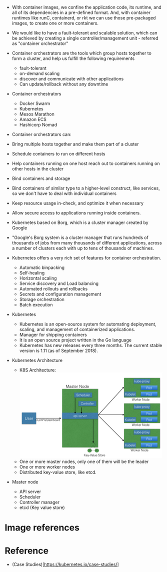 * With container images, we confine the application code, its runtime, and all of its dependencies in a pre-defined format. And, with container runtimes like runC, containerd, or rkt we can use those pre-packaged images, to create one or more containers.
* We would like to have a fault-tolerant and scalable solution, which can be achieved by creating a single controller/management unit - referred as "container orchestrator"
* Container orchestrators are the tools which group hosts together to form a cluster, and help us fulfill the following requirements
  * fault-tolerant
  * on-demand scaling
  * discover and communicate with other applications
  * Can update/rollback without any downtime
* Container orchestrators
  * Docker Swarm
  * Kubernetes
  * Mesos Marathon
  * Amazon ECS
  * Hashicorp Nomad
* Container orchestrators can:
 * Bring multiple hosts together and make them part of a cluster
 * Schedule containers to run on different hosts
 * Help containers running on one host reach out to containers running on other hosts in the cluster
 * Bind containers and storage
 * Bind containers of similar type to a higher-level construct, like services, so we don't have to deal with individual containers
 * Keep resource usage in-check, and optimize it when necessary
 * Allow secure access to applications running inside containers.
  
* Kubernetes based on Borg, which is a cluster manager created by Google
 * "Google's Borg system is a cluster manager that runs hundreds of thousands of jobs from many thousands of different applications, across a number of clusters each with up to tens of thousands of machines.
 * Kubernetes offers a very rich set of features for container orchestration.
   * Automatic binpacking
   * Self-healing
   * Horizontal scaling
   * Service discovery and Load balancing
   * Automated rollouts and rollbacks
   * Secrets and configuration management
   * Storage orchestration
   * Batch execution
 * Kubernetes 
   * Kubernetes is an open-source system for automating deployment, scaling, and management of containerized applications.
   * Manager for shipping containers
   * It is an open source project written in the Go language
   * Kubernetes has new releases every three months. The current stable version is 1.11 (as of September 2018).

* Kubernetes Architecture
  * K8S Architecture: ![K8S Architecture][arch]
  * One or more master nodes,  only one of them will be the leader
  * One or more worker nodes
  * Distributed key-value store, like etcd.
 
* Master node
  * API server
  * Scheduler
  * Controller manager
  * etcd (Key value store)


 # Image references
 [arch]: img/Kubernetes_Architecture1.png "Kubernetes Architecture"  
 
 # Reference 
 * (Case Studies)[https://kubernetes.io/case-studies/]
 